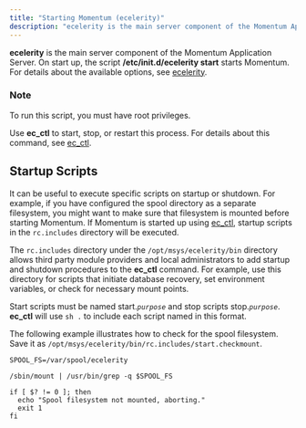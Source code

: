 ```yaml
---
title: "Starting Momentum (ecelerity)"
description: "ecelerity is the main server component of the Momentum Application Server On start up the script etc init d ecelerity start starts Momentum For details about the available options see ecelerity To run this script you must have root privileges Use ec ctl to start stop or restart this process..."
---
```



<a name="idp3614624"></a> 

**ecelerity** is the main server component of the Momentum Application Server. On start up, the script **/etc/init.d/ecelerity start**       starts Momentum. For details about the available options, see [ecelerity](/momentum/4/executable/ecelerity).

### Note

To run this script, you must have root privileges.

Use **ec_ctl** to start, stop, or restart this process. For details about this command, see [ec_ctl](/momentum/4/executable/ec-ctl).

## <a name="startup.scripts"></a> Startup Scripts

It can be useful to execute specific scripts on startup or shutdown. For example, if you have configured the spool directory as a separate filesystem, you might want to make sure that filesystem is mounted before starting Momentum. If Momentum is started up using [ec_ctl](/momentum/4/executable/ec-ctl), startup scripts in the `rc.includes` directory will be executed.

The `rc.includes` directory under the `/opt/msys/ecelerity/bin` directory allows third party module providers and local administrators to add startup and shutdown procedures to the **ec_ctl** command. For example, use this directory for scripts that initiate database recovery, set environment variables, or check for necessary mount points.

Start scripts must be named start.*`purpose`* and stop scripts stop.*`purpose`*. **ec_ctl** will use `sh .` to include each script named in this format.

The following example illustrates how to check for the spool filesystem. Save it as `/opt/msys/ecelerity/bin/rc.includes/start.checkmount`.

```
SPOOL_FS=/var/spool/ecelerity

/sbin/mount | /usr/bin/grep -q $SPOOL_FS

if [ $? != 0 ]; then
  echo "Spool filesystem not mounted, aborting."
  exit 1
fi
```